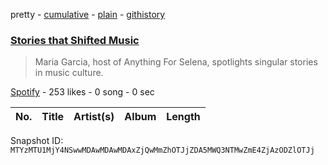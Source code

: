 pretty - [cumulative](/playlists/cumulative/37i9dQZF1DX7Sllq4gSA7d.md) - [plain](/playlists/plain/37i9dQZF1DX7Sllq4gSA7d) - [githistory](https://github.githistory.xyz/mackorone/spotify-playlist-archive/blob/main/playlists/plain/37i9dQZF1DX7Sllq4gSA7d)

### [Stories that Shifted Music ](https://open.spotify.com/playlist/37i9dQZF1DX7Sllq4gSA7d)

> Maria Garcia, host of Anything For Selena, spotlights singular stories in music culture.

[Spotify](https://open.spotify.com/user/spotify) - 253 likes - 0 song - 0 sec

| No. | Title | Artist(s) | Album | Length |
|---|---|---|---|---|

Snapshot ID: `MTYzMTU1MjY4NSwwMDAwMDAwMDAxZjQwMmZhOTJjZDA5MWQ3NTMwZmE4ZjAzODZlOTJj`
